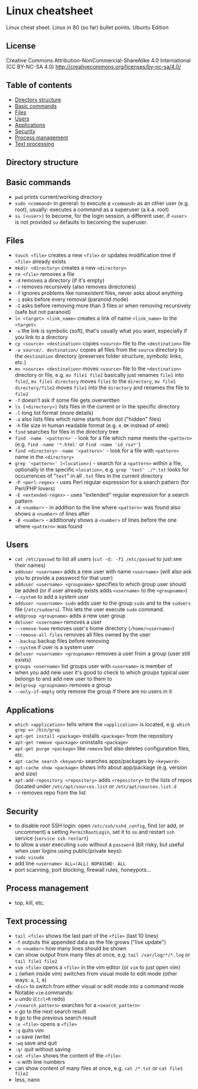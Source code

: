 # Linux cheatsheet
Linux cheat sheet. Linux in 80 (so far) bullet points. Ubuntu Edition

## License

Creative Commons Attribution-NonCommercial-ShareAlike 4.0 International (CC BY-NC-SA 4.0)
http://creativecommons.org/licenses/by-nc-sa/4.0/

## Table of contents
- [Directory structure](#directory-structure)
- [Basic commands](#basic-commands)
- [Files](#files)
- [Users](#users)
- [Applications](#applications)
- [Security](#security)
- [Process management](#process-management)
- [Text processing](#text-processing)
 
## Directory structure

## Basic commands
- `pwd` prints current/working directory
- `sudo <command>` in general: to execute a `<command>` as an other user (e.g. root), usually: executes a command as a superuser (a.k.a. root)
- `su [<user>]` to become, for the login session, a different user, if `<user>` is not provided `su` defaults to becoming the superuser.

## Files
- `touch <file>` creates a new `<file>` or updates modification time if `<file>` already exists
- `mkdir <directory>` creates a new `<directory>`
- `rm <file>` removes a file
 - `-d` removes a directory (if it's empty)
 - `-r` removes recursively (also removes directories)
 - `-f` ignores problems like nonexistent files, never asks about anything
 - `-i` asks before every removal (paranoid mode)
 - `-I` asks before removing more than 3 files or when removing recursively (safe but not paranoid)
- `ln <target> <link_name>` creates a link of name `<link_name>` to the `<target>`
 - `-s` the link is symbolic (soft), that's usually what you want, especially if you link to a directory
- `cp <source> <destination>` copies `<source>` file to the `<destination>` file
 - `-a source/. destination/` copies all files from the `source` directory to the `destination` directory (preserves folder structure, symbolic links, etc.)
- `mv <source> <destination>` moves `<source>` file to the `<destination>` directory or file, e.g. `mv file1 file2` basically just renames `file1` into `file2`, `mv file1 directory` moves `file1` to the `directory`, `mv file1 directory/file2` moves `file1` into the `directory` and renames the file to `file2`
 - `-f` doesn't ask if some file gets overwritten
- `ls [<directory>]` lists files in the current or in the specific directory
 - `-l` long list format (more details)
 - `-a` also lists files which name starts from dot ("hidden" files)
 - `-h` file size in human readable format (e.g. `4.0K` instead of `4096`)
- `find` searches for files in the directory tree
 - `find -name '<pattern>'` - look for a file which name meets the `<pattern>` (e.g. `find -name '*.html'` or `find -name 'id_rsa*'`)
 - `find <directory> -name '<pattern>'` - look for a file with `<pattern>` name in the `<directory>`
- `grep '<pattern>' [<location>]` - search for a `<pattern>` within a file, optionally in the specific `<location>`, e.g. `grep 'text' ./*.txt` looks for occurrences of "`text`" in all `.txt` files in the current directory
 - `-P <perl-regex>` - uses Perl regular expression for a search pattern (for Perl/PHP lovers)
 - `-E <extended-regex>` - uses "extended" regular expression for a search pattern
 - `-A <number>` - in addition to the line where `<pattern>` was found also shows a _`<number>`_ of lines after
 - `-B <number>` - additionaly shows a `<number>` of lines before the one where `<pattern>` was found 

## Users
- `cat /etc/passwd` to list all users (`cut -d: -f1 /etc/passwd` to just see their names)
- `adduser <username>` adds a new user with name `<username>` (will also ask you to provide a password for that user)
 - `adduser <username> <groupname>` specifies to which group user should be added (or if user already exists adds `<username>` to the `<groupname>`)
 - `--system` to add a system user
 - `adduser <username> sudo` adds user to the group `sudo` and to the `sudoers` file (`/etc/sudoers`). This lets the user execute `sudo` command.
- `addgroup <groupname>` adds a new user group
- `deluser <username>` removes a user
 - `--remove-home` removes user's home directory (`/home/<username>`)
 - `--remove-all-files` removes all files owned by the user
 - `--backup` backup files before removing
 - `--system` if user is a system user
- `deluser <username> <groupname>` removes a user from a group (user still exists)
- `groups <username>` list groups user with `<username>` is member of
 - when you add new user it's good to check to which groups typical user belongs to and add new user to them to 
- `delgroup <groupname>` removes a group
 - `--only-if-empty` only remove the group if there are no users in it 

## Applications
- `which <application>` tells where the `<application>` is located, e.g. `which grep => /bin/grep`
- `apt-get install <package>` installs `<package>` from the repository
- `apt-get remove <package>` uninstalls `<package>`
 - `apt-get purge <package>` like `remove` but also deletes configuration files, etc.
- `apt-cache search <keyword>` searches apps/packages by `<keyword>`
- `apt-cache show <package>` shows info about app/package (e.g. version and size)
- `apt-add-repository <repository>` adds `<repository>` to the lists of repos (located under `/etc/apt/sources.list` or `/etc/apt/sources.list.d`
 - `-r` removes repo from the list 

## Security
- to disable root SSH login: open `/etc/ssh/sshd_config`, find (or add, or uncomment) a setting `PermitRootLogin`, set it to  `no` and restart `ssh` service (`service ssh restart`)
- to allow a user executing `sudo` without a `password` (bit risky, but useful when user logins using public/private keys):
 - `sudo visudo`
 - add line `<username> ALL=(ALL) NOPASSWD: ALL`
- port scanning, port blocking, firewall rules, honeypots...

## Process management
- top, kill, etc.

## Text processing
- `tail <file>` shows the last part of the `<file>` (last 10 lines)
 - `-f` outputs the appended data as the file grows ("live update")
 - `-n <number>` how many lines should be shown
 - can show output from many files at once, e.g. `tail /var/log/*/*.log` or `tail file1 file2`
- `vim <file>` opens a `<file>` in the vim editor (or `vim` to just open vim)
 - `i` (when inside vim) switches from visual mode to edit mode (other ways: `a`, `I`, `A`)
 - `<Esc>` to switch from either visual or edit mode into a command mode
- Notable `vim` commands:
 - `u` undo (`Ctrl+R` redo)
 - `/<search_pattern>` searches for a `<search_pattern>`
 - `n` go to the next search result
 - `N` go to the previous search result
 - `:e <file>` opens a `<file>`
 - `:q` quits vim
 - `:w` save (write)
 - `:wq` save and quit
 - `:q!` quit without saving
- `cat <file>` shows the content of the `<file>`
 - `-n` with line numbers 
 - can show content of many files at once, e.g. `cat /*.txt` or `cat file1 file2`
- less, nano
